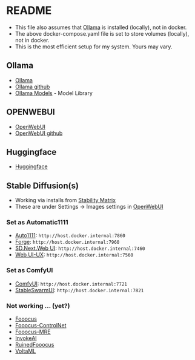 # README
* This file also assumes that [Ollama](https://ollama.com/) is installed (locally), not in docker.
* The above docker-compose.yaml file is set to store volumes (locally), not in docker.
* This is the most efficient setup for my system. Yours may vary.

## Ollama
* [Ollama](https://ollama.com/)
* [Ollama github](https://github.com/ollama/ollama)
* [Ollama Models](https://ollama.com/library?sort=newest) - Model Library
## OPENWEBUI 
* [OpenWebUI](https://openwebui.com/)
* [OpenWebUI github](https://github.com/open-webui/open-webui)
## Huggingface
* [Huggingface](https://huggingface.co/)
## Stable Diffusion(s)
* Working via installs from [Stability Matrix](https://github.com/LykosAI/StabilityMatrix)
* These are under Settings -> Images settings in [OpenWebUI](https://openwebui.com/)
### Set as Automatic1111
* [Auto1111](https://github.com/AUTOMATIC1111/stable-diffusion-webui): ```http://host.docker.internal:7860```
* [Forge](https://github.com/lllyasviel/stable-diffusion-webui-forge): ```http://host.docker.internal:7960```
* [SD.Next.Web UI](https://github.com/vladmandic/automatic): ```http://host.docker.internal:7460```
* [Web UI-UX](https://github.com/anapnoe/stable-diffusion-webui-ux): ```http://host.docker.internal:7560```
### Set as ComfyUI
* [ComfyUI](https://github.com/comfyanonymous/ComfyUI): ```http://host.docker.internal:7721```
* [StableSwarmUI](https://github.com/Stability-AI/StableSwarmUI): ```http://host.docker.internal:7821```
### Not working ... (yet?)
* [Fooocus](https://github.com/lllyasviel/Fooocus)
* [Fooocus-ControlNet](https://github.com/fenneishi/Fooocus-ControlNet-SDXL)
* [Fooocus-MRE](https://github.com/MoonRide303/Fooocus-MRE)
* [InvokeAI](https://github.com/invoke-ai)
* [RuinedFooocus](https://github.com/runew0lf/RuinedFooocus)
* [VoltaML](https://github.com/VoltaML/voltaML-fast-stable-diffusion)
